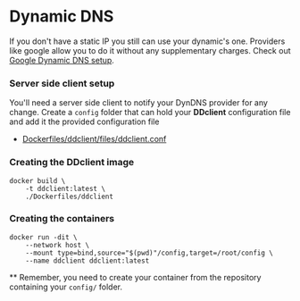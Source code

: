 # Dynamic DNS

If you don't have a static IP you still can use your dynamic's one. Providers like google
allow you to do it without any supplementary charges. Check out
[Google Dynamic DNS setup](https://support.google.com/domains/answer/6147083).

### Server side client setup

You'll need a server side client to notify your DynDNS provider for any change.
Create a `config` folder that can hold your **DDclient** configuration file and add it the 
provided configuration file

- [Dockerfiles/ddclient/files/ddclient.conf](../Dockerfiles/ddclient/files/ddclient.conf)

### Creating the DDclient image

    docker build \
        -t ddclient:latest \
        ./Dockerfiles/ddclient
            
### Creating the containers

    docker run -dit \
        --network host \
        --mount type=bind,source="$(pwd)"/config,target=/root/config \
        --name ddclient ddclient:latest
            
** Remember, you need to create your container from the repository containing your `config/` folder.